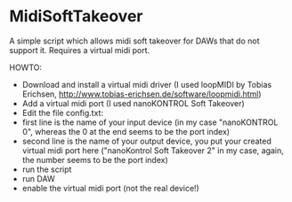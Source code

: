 # MidiSoftTakeover
A simple script which allows midi soft takeover for DAWs that do not support it. Requires a virtual midi port.

HOWTO:
- Download and install a virtual midi driver (I used loopMIDI by Tobias Erichsen, http://www.tobias-erichsen.de/software/loopmidi.html)
- Add a virtual midi port (I used nanoKONTROL Soft Takeover)
- Edit the file config.txt:
- first line is the name of your input device (in my case "nanoKONTROL 0", whereas the 0 at the end seems to be the port index)
- second line is the name of your output device, you put your created virtual midi port here ("nanoKontrol Soft Takeover 2" in my case, again, the number seems to be the port index)
- run the script
- run DAW
- enable the virtual midi port (not the real device!)
